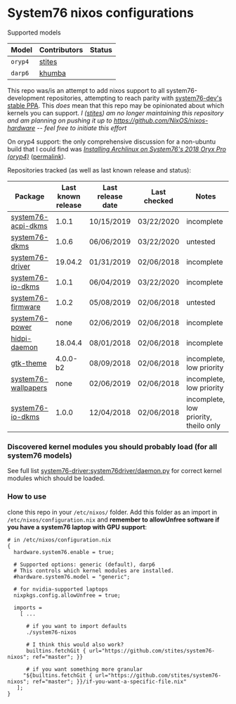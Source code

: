 # System76 nixos configurations

Supported models

| Model                | Contributors      | Status |
| -------------------- | ----------------- | ------ |
| `oryp4`              | [stites][stites]  |  |
| `darp6`              | [khumba][khumba]  |        |

[stites]: https://github.com/stites
[khumba]: https://github.com/khumba


This repo was/is an attempt to add nixos support to all system76-development repositories, attempting to reach parity with [system76-dev's stable PPA](https://launchpad.net/~system76-dev/+archive/ubuntu/stable). This _does_ mean that this repo may be opinionated about which kernels you can support. *I ([stites][stites]) am no longer maintaining this repository and am planning on pushing it up to https://github.com/NixOS/nixos-hardware -- feel free to initiate this effort* 

On oryp4 support: the only comprehensive discussion for a non-ubuntu build that I could find was [_Installing Archlinux on System76's 2018 Oryx Pro (oryp4)_](https://ebobby.org/2018/07/15/archlinux-on-oryp4/) ([permalink](https://perma.cc/JQ7V-2FGN)).

Repositories tracked (as well as last known release and status):

| Package                                                              | Last known release | Last release date | Last checked | Notes  |
| -------------------------------------------------------------------- | ------------------ | ----------------- | ------------ | ------ |
| [system76-acpi-dkms](https://github.com/pop-os/system76-acpi-dkms)   | 1.0.1              | 10/15/2019        | 03/22/2020   | incomplete |
| [system76-dkms](https://github.com/pop-os/system76-dkms)             | 1.0.6              | 06/06/2019        | 03/22/2020   | untested |
| [system76-driver](https://github.com/pop-os/system76-driver)         | 19.04.2            | 01/31/2019        | 02/06/2018   | incomplete |
| [system76-io-dkms](https://github.com/pop-os/system76-io-dkms)       | 1.0.1              | 06/04/2019        | 03/22/2020   | incomplete |
| [system76-firmware](https://github.com/pop-os/system76-firmware)     | 1.0.2              | 05/08/2019        | 02/06/2018   | untested |
| [system76-power](https://github.com/pop-os/system76-power)           | none               | 02/06/2019        | 02/06/2018   | incomplete |
| [hidpi-daemon](https://github.com/pop-os/hidpi-daemon)               | 18.04.4            | 08/01/2018        | 02/06/2018   | incomplete |
| [gtk-theme](https://github.com/pop-os/gtk-theme)                     | 4.0.0-b2           | 08/09/2018        | 02/06/2018   | incomplete, low priority |
| [system76-wallpapers](https://github.com/pop-os/system76-wallpapers) | none               | 02/06/2019        | 02/06/2018   | incomplete, low priority |
| [system76-io-dkms](https://github.com/pop-os/system76-io-dkms)       | 1.0.0              | 12/04/2018        | 02/06/2018   | incomplete, low priority, theilo only |


### Discovered kernel modules you should probably load (for all system76 models)

See full list [system76-driver:system76driver/daemon.py](https://github.com/pop-os/system76-driver/blob/34c87f2a1ceb62fe95c1a0509bf2baf2949180c0/system76driver/daemon.py) for correct kernel modules which should be loaded.

### How to use

clone this repo in your `/etc/nixos/` folder. Add this folder as an import in `/etc/nixos/configuration.nix` and **remember to allowUnfree software if you have a system76 laptop with GPU support**:

```
# in /etc/nixos/configuration.nix
{
  hardware.system76.enable = true;

  # Supported options: generic (default), darp6
  # This controls which kernel modules are installed.
  #hardware.system76.model = "generic";

  # for nvidia-supported laptops
  nixpkgs.config.allowUnfree = true;

  imports =
    [ ...

      # if you want to import defaults
      ./system76-nixos

      # I think this would also work?
      builtins.fetchGit { url="https://github.com/stites/system76-nixos"; ref="master"; }}

      # if you want something more granular
     "${builtins.fetchGit { url="https://github.com/stites/system76-nixos"; ref="master"; }}/if-you-want-a-specific-file.nix"
   ];
}
```


